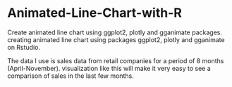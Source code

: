 # Animated-Line-Chart-with-R
Create animated line chart using ggplot2, plotly and gganimate packages.
creating animated line chart using packages ggplot2, plotly and gganimate on Rstudio.

The data I use is sales data from retail companies for a period of 8 months (April-November). visualization like this will make it very easy to see a comparison of sales in the last few months.
